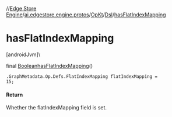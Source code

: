 //[Edge Store Engine](../../../../index.md)/[ai.edgestore.engine.protos](../../index.md)/[OpKt](../index.md)/[Dsl](index.md)/[hasFlatIndexMapping](has-flat-index-mapping.md)

# hasFlatIndexMapping

[androidJvm]\

final [Boolean](https://developer.android.com/reference/kotlin/java/lang/Boolean.html)[hasFlatIndexMapping](has-flat-index-mapping.md)()

<code>.GraphMetadata.Op.Defs.FlatIndexMapping flatIndexMapping = 15;</code>

#### Return

Whether the flatIndexMapping field is set.
